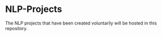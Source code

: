 # NLP-Projects
The NLP projects that have been created voluntarily will be hosted in this repository.
